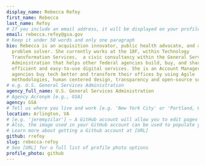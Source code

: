 ```yaml
---
display_name: Rebecca Refoy
first_name: Rebecca
last_name: Refoy
# If you include an email address, it will be displayed on your profile page
email: rebecca.refoy@gsa.gov
# Keep it under 50 words and only one paragraph
bio: Rebecca is an acquisition innovator, public health advocate, and all around
  problem solver. She currently works at the 18F, within Technology
  Transformation Services,  a civic consultancy within the General Services
  Administration that helps other federal agencies build, buy, and share
  efficient and easy-to-use digital services. She is an Account Manager helping
  agencies buy tech better and transform their offices by using Agile
  methodologies, human centered design, transparency and open-source software.
# e.g. U.S. General Services Administration
agency_full_name: U.S. General Services Administration
# Agency Acronym [e.g., GSA]
agency: GSA
# Tell us where you live and work [e.g. 'New York City' or 'Portland, OR']
location: Arlington, VA
# [e.g. 'jeremyzilar'] — A GitHub account will allow you to edit pages on Digital.gov.
# Also, the image used in your GitHub account can be used to populate your digital.gov profile photo.
# Learn more about getting a Github account at [URL]
github: rrefoy
slug: rebecca-refoy
# See [URL] for a full list of profile photo options
profile_photo: github
---
```

